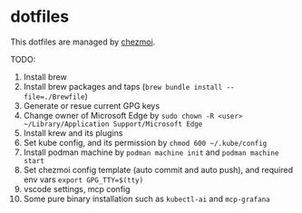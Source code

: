 # dotfiles

This dotfiles are managed by [chezmoi](https://www.chezmoi.io/).

TODO:
1. Install brew
2. Install brew packages and taps (`brew bundle install --file=./Brewfile`)
3. Generate or resue current GPG keys
4. Change owner of Microsoft Edge by `sudo chown -R <user> ~/Library/Application Support/Microsoft Edge`
5. Install krew and its plugins
6. Set kube config, and its permission by `chmod 600 ~/.kube/config`
7. Install podman machine by `podman machine init` and `podman machine start`
8. Set chezmoi config template (auto commit and auto push), and required env vars `export GPG_TTY=$(tty)`
9. vscode settings, mcp config
10. Some pure binary installation such as `kubectl-ai` and `mcp-grafana`
